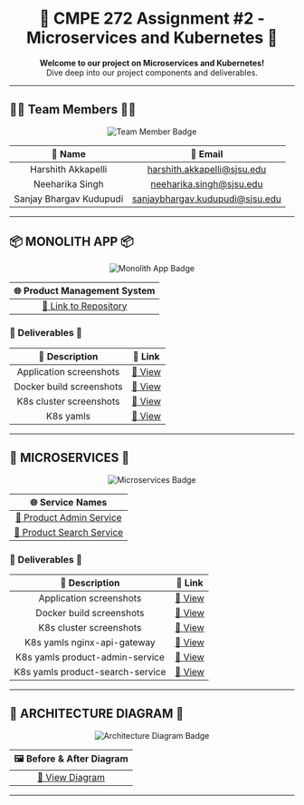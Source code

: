 <h1 align="center">
  🚀 CMPE 272 Assignment #2 - Microservices and Kubernetes 🚀
</h1>

<p align="center">
  <strong>Welcome to our project on Microservices and Kubernetes!</strong>
  <br>
  Dive deep into our project components and deliverables.
</p>

---

## 👩‍💻 Team Members 👨‍💻

<p align="center">
  <img src="https://img.shields.io/badge/-Team%20Member-blueviolet" alt="Team Member Badge">
</p>

| 📌 **Name**                 | 💌 **Email**                           |
|:---------------------------:|:-------------------------------------:|
| Harshith Akkapelli         | harshith.akkapelli@sjsu.edu            |
| Neeharika Singh            | neeharika.singh@sjsu.edu               |
| Sanjay Bhargav Kudupudi    | sanjaybhargav.kudupudi@sjsu.edu        |

---

## 📦 MONOLITH APP 📦

<p align="center">
  <img src="https://img.shields.io/badge/-Monolith%20App-orange" alt="Monolith App Badge">
</p>

| 🌐 **Product Management System** | 
|:-------------------------------:|
| [🔗 Link to Repository](https://github.com/ExpressNesters/Assignment2/tree/main/spring-boot-crud-example) |

### 📄 Deliverables 📄

| 📌 **Description**           | 🔗 **Link**                                                                                                     |
|:---------------------------:|:---------------------------------------------------------------------------------------------------------------:|
| Application screenshots    | [📸 View](https://github.com/ExpressNesters/Assignment2/blob/main/Documents/Monolith_Application.pdf)           |
| Docker build screenshots   | [📸 View](https://github.com/ExpressNesters/Assignment2/blob/main/Documents/Monolith_Docker_Build.pdf)          |
| K8s cluster screenshots    | [📸 View](https://github.com/ExpressNesters/Assignment2/blob/main/Documents/Monolith_K8s_Cluster.pdf)          |
| K8s yamls                 | [📂 View](https://github.com/ExpressNesters/Assignment2/tree/main/spring-boot-crud-example/K8s-configuration)    |

---

## 🛒 MICROSERVICES 🛒

<p align="center">
  <img src="https://img.shields.io/badge/-Microservices-yellowgreen" alt="Microservices Badge">
</p>

| 🌐 **Service Names**          |
|:----------------------------:|
| [🔗 Product Admin Service](https://github.com/ExpressNesters/Assignment2/tree/main/pms/product-admin-service)  |
| [🔗 Product Search Service](https://github.com/ExpressNesters/Assignment2/tree/main/pms/product-search-service) |

### 📄 Deliverables 📄

| 📌 **Description**                             | 🔗 **Link**                                                                                                         |
|:---------------------------------------------:|:-------------------------------------------------------------------------------------------------------------------:|
| Application screenshots                       | [📸 View](https://github.com/ExpressNesters/Assignment2/blob/main/Documents/Microservices_Application.pdf)           |
| Docker build screenshots                      | [📸 View](https://github.com/ExpressNesters/Assignment2/blob/main/Documents/Microservices_Docker_Builds.pdf)         |
| K8s cluster screenshots                       | [📸 View](https://github.com/ExpressNesters/Assignment2/blob/main/Documents/Microservices_K8s_Cluster.pdf)          |
| K8s yamls nginx-api-gateway                   | [📂 View](https://github.com/ExpressNesters/Assignment2/tree/main/pms/nginx/K8s_configuration)                        |
| K8s yamls product-admin-service               | [📂 View](https://github.com/ExpressNesters/Assignment2/tree/main/pms/product-admin-service/K8s_configuration)       |
| K8s yamls product-search-service              | [📂 View](https://github.com/ExpressNesters/Assignment2/tree/main/pms/product-search-service)                        |

---

## 📌 ARCHITECTURE DIAGRAM 📌

<p align="center">
  <img src="https://img.shields.io/badge/-Architecture%20Diagram-brightgreen" alt="Architecture Diagram Badge">
</p>

| 🖼️ **Before & After Diagram** |
|:-----------------------------:|
| [🔗 View Diagram](https://github.com/ExpressNesters/Assignment2/blob/main/Documents/Architecture_Diagram.pdf) |

---



